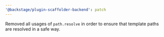 ```yaml
---
'@backstage/plugin-scaffolder-backend': patch
---
```


Removed all usages of `path.resolve` in order to ensure that template paths are resolved in a safe way.
